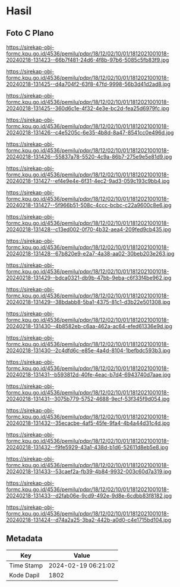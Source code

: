 # Hasil

## Foto C Plano

https://sirekap-obj-formc.kpu.go.id/4536/pemilu/pdpr/18/12/02/10/01/1812021001018-20240218-131423--66b7f481-24d6-4f8b-97b6-5085c5fb83f9.jpg

https://sirekap-obj-formc.kpu.go.id/4536/pemilu/pdpr/18/12/02/10/01/1812021001018-20240218-131425--d4a704f2-63f8-47fd-9998-56b3d41d2ad8.jpg

https://sirekap-obj-formc.kpu.go.id/4536/pemilu/pdpr/18/12/02/10/01/1812021001018-20240218-131425--360d6c1e-4f32-4e3e-bc2d-fea25d6979fc.jpg

https://sirekap-obj-formc.kpu.go.id/4536/pemilu/pdpr/18/12/02/10/01/1812021001018-20240218-131426--c4e5205c-6e35-4b8d-8a47-8541cc0e496d.jpg

https://sirekap-obj-formc.kpu.go.id/4536/pemilu/pdpr/18/12/02/10/01/1812021001018-20240218-131426--55837a78-5520-4c9a-86b7-275e9e5e81d9.jpg

https://sirekap-obj-formc.kpu.go.id/4536/pemilu/pdpr/18/12/02/10/01/1812021001018-20240218-131427--ef4e9e4e-6f31-4ec2-9ad3-059c193c9bb4.jpg

https://sirekap-obj-formc.kpu.go.id/4536/pemilu/pdpr/18/12/02/10/01/1812021001018-20240218-131427--5f966b51-508c-4ccc-bcbc-c22a9600c8e6.jpg

https://sirekap-obj-formc.kpu.go.id/4536/pemilu/pdpr/18/12/02/10/01/1812021001018-20240218-131428--c13ed002-0f70-4b32-aea4-209fed9cb435.jpg

https://sirekap-obj-formc.kpu.go.id/4536/pemilu/pdpr/18/12/02/10/01/1812021001018-20240218-131428--67b820e9-e2a7-4a38-aa02-30beb203e263.jpg

https://sirekap-obj-formc.kpu.go.id/4536/pemilu/pdpr/18/12/02/10/01/1812021001018-20240218-131429--bdca0321-db9b-47bb-9eba-c6f33f4be962.jpg

https://sirekap-obj-formc.kpu.go.id/4536/pemilu/pdpr/18/12/02/10/01/1812021001018-20240218-131429--38bdabb8-5ba1-4375-81c1-d3b22e501308.jpg

https://sirekap-obj-formc.kpu.go.id/4536/pemilu/pdpr/18/12/02/10/01/1812021001018-20240218-131430--4b8582eb-c6aa-462a-ac64-efed61336e9d.jpg

https://sirekap-obj-formc.kpu.go.id/4536/pemilu/pdpr/18/12/02/10/01/1812021001018-20240218-131430--2c4dfd6c-e85e-4a4d-8104-1befbdc593b3.jpg

https://sirekap-obj-formc.kpu.go.id/4536/pemilu/pdpr/18/12/02/10/01/1812021001018-20240218-131431--b593812d-40fe-4eac-b7d4-6943740d7aae.jpg

https://sirekap-obj-formc.kpu.go.id/4536/pemilu/pdpr/18/12/02/10/01/1812021001018-20240218-131431--3075b779-5752-4688-9ecf-53f345f9d054.jpg

https://sirekap-obj-formc.kpu.go.id/4536/pemilu/pdpr/18/12/02/10/01/1812021001018-20240218-131432--35ecacbe-4af5-45fe-9fa4-4b4a44d31c4d.jpg

https://sirekap-obj-formc.kpu.go.id/4536/pemilu/pdpr/18/12/02/10/01/1812021001018-20240218-131432--f9fe5929-43a1-438d-b1d6-52611d8eb5e8.jpg

https://sirekap-obj-formc.kpu.go.id/4536/pemilu/pdpr/18/12/02/10/01/1812021001018-20240218-131433--53caef2a-fb39-4b84-9932-003c60d7a319.jpg

https://sirekap-obj-formc.kpu.go.id/4536/pemilu/pdpr/18/12/02/10/01/1812021001018-20240218-131433--d2fab06e-9cd9-492e-9d8e-6cdbb83f8182.jpg

https://sirekap-obj-formc.kpu.go.id/4536/pemilu/pdpr/18/12/02/10/01/1812021001018-20240218-131424--d74a2a25-3ba2-442b-a0d0-c4e1715bd104.jpg


## Metadata

| Key        | Value               |
| ---------- | ------------------- |
| Time Stamp | 2024-02-19 06:21:02 |
| Kode Dapil | 1802                |



